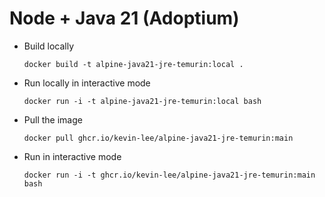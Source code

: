 # Node + Java 21 (Adoptium)

* Build locally
  ```shell
  docker build -t alpine-java21-jre-temurin:local .
  ```

* Run locally in interactive mode
  ```shell
  docker run -i -t alpine-java21-jre-temurin:local bash
  ```

* Pull the image
  ```shell
  docker pull ghcr.io/kevin-lee/alpine-java21-jre-temurin:main
  ```

* Run in interactive mode
  ```shell
  docker run -i -t ghcr.io/kevin-lee/alpine-java21-jre-temurin:main bash
  ```
